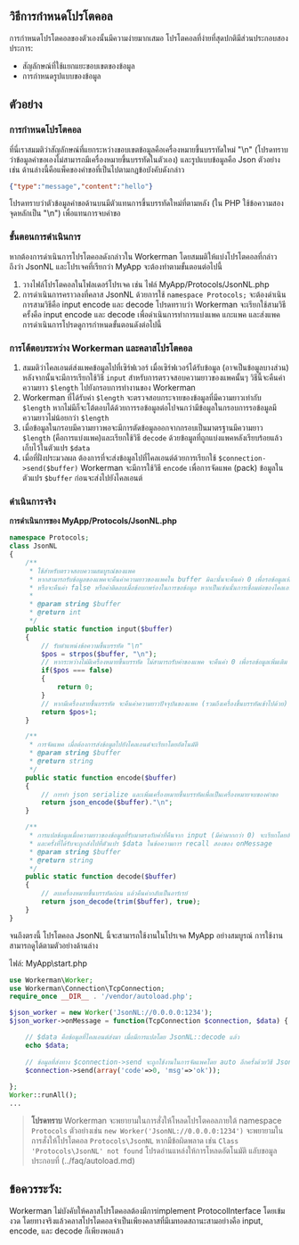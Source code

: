 ## วิธีการกำหนดโปรโตคอล

การกำหนดโปรโตคอลของตัวเองนั้นมีความง่ายมากเสมอ โปรโตคอลที่ง่ายที่สุดปกติมีส่วนประกอบสองประการ:
* สัญลักษณ์ที่ใช้แยกแยะขอบเขตของข้อมูล
* การกำหนดรูปแบบของข้อมูล
## ตัวอย่าง

### การกำหนดโปรโตคอล
ที่นี่เราสมมติว่าสัญลักษณ์ที่แยกระหว่างขอบเขตข้อมูลคือเครื่องหมายขึ้นบรรทัดใหม่ "\n" (โปรดทราบว่าข้อมูลคำขอเองไม่สามารถมีเครื่องหมายขึ้นบรรทัดในตัวเอง) และรูปแบบข้อมูลคือ Json ตัวอย่างเช่น ด้านล่างนี้คือแพ็คของคำขอที่เป็นไปตามกฎข้อบังคับดังกล่าว

```json
{"type":"message","content":"hello"}
```

โปรดทราบว่าตัวข้อมูลคำขอด้านบนมีตัวแทนการขึ้นบรรทัดใหม่ที่ตามหลัง (ใน PHP ใช้ข้อความสองจุดหลักเป็น "\n") เพื่อแทนการจบคำขอ

### ขั้นตอนการดำเนินการ
หากต้องการดำเนินการโปรโตคอลดังกล่าวใน Workerman โดยสมมติให้แบ่งโปรโตคอลที่กล่าวถึงว่า JsonNL และโปรเจคที่เรียกว่า MyApp จะต้องทำตามขั้นตอนต่อไปนี้

1. วางไฟล์โปรโตคอลในโฟลเดอร์โปรเจค เช่น ไฟล์ MyApp/Protocols/JsonNL.php
2. การดำเนินการคราวลงที่คลาส JsonNL ด้วยการใช้ ```namespace Protocols;``` จะต้องดำเนินการสามวิธีคือ input  encode และ decode  โปรดทราบว่า Workerman จะเรียกใช้สามวิธีครั้งคือ input  encode และ decode เพื่อดำเนินการทำการแบ่งแพค แกะแพค และส่งแพค  การดำเนินการโปรดดูการกำหนดขั้นตอนดังต่อไปนี้

### การโต้ตอบระหว่าง Workerman และคลาสโปรโตคอล
1. สมมติว่าไคลเอนต์ส่งแพคข้อมูลไปที่เซิร์ฟเวอร์ เมื่อเซิร์ฟเวอร์ได้รับข้อมูล (อาจเป็นข้อมูลบางส่วน) หลังจากนั้นจะมีการเรียกใช้วิธี ```input```  สำหรับการตรวจสอบความยาวของแพคนั้นๆ  วิธีนี้จะคืนค่าความยาว ```$length``` ไปยังกรอบการทำงานของ Workerman
2. Workerman ที่ได้รับค่า ```$length```  จะตรวจสอบกระจายของข้อมูลที่มีความยาวเท่ากับ ```$length``` หากไม่มีก็จะโต้ตอบได้ด้วยการรอข้อมูลต่อไปจนกว่ามีข้อมูลในกรอบการรอข้อมูลมีความยาวไม่น้อยกว่า ```$length```
3. เมื่อข้อมูลในกรอบมีความยาวพอจะมีการตัดข้อมูลออกจากกรอบเป็นมาตรฐานมีความยาว ```$length``` (คือการแบ่งแพค)และเรียกใช้วิธี ```decode```  ด้วยข้อมูลที่ถูกแบ่งแพคหลังเรียบร้อยแล้วเก็บไว้ในตัวแปร ```$data```
4. เมื่อที่ฝั่งประมวลผล ต้องการที่จะส่งข้อมูลไปที่ไคลเอนต์ด้วยการเรียกใช้ ```$connection->send($buffer)``` Workerman จะมีการใช้วิธี ```encode``` เพื่อการจัดแพค (pack) ข้อมูลในตัวแปร ```$buffer``` ก่อนจะส่งไปยังไคลเอนต์

### ดำเนินการจริง

**การดำเนินการของ MyApp/Protocols/JsonNL.php**

```php
namespace Protocols;
class JsonNL
{
    /**
     * ใช้สำหรับตรวจสอบความสมบูรณ์ของแพค
     * หากสามารถรับข้อมูลของแพคจะคืนค่าความยาวของแพคใน buffer มิฉะนั้นจะคืนค่า 0 เพื่อรอข้อมูลเพิ่มเติม
     * หรือจะคืนค่า false หรือค่าติดลบเมื่อข้อบกพร่องในการขอข้อมูล หากเป็นเช่นนั้นการเชื่อมต่อของไคลเอนต์จะถูกตัด
     * 
     * @param string $buffer
     * @return int
     */
    public static function input($buffer)
    {
        // รับตำแหน่งข้อความขึ้นบรรทัด "\n"
        $pos = strpos($buffer, "\n");
        // หากระหว่างไม่มีเครื่องหมายขึ้นบรรทัด ไม่สามารถรับค่าของแพค จะคืนค่า 0 เพื่อรอข้อมูลเพิ่มเติม
        if($pos === false)
        {
            return 0;
        }
        // หากมีเครื่องสายขึ้นบรรทัด จะคืนค่าความยาวปัจจุบันของแพค (รวมถึงเครื่องขึ้นบรรทัดเข้าไปด้วย)
        return $pos+1;
    }

    /**
     * การจัดแพค เมื่อต้องการส่งข้อมูลไปยังไคลเอนต์จะเรียกโดยอัตโนมัติ
     * @param string $buffer
     * @return string
     */
    public static function encode($buffer)
    {
        // การทำ json serialize และเพิ่มเครื่องหมายขึ้นบรรทัดเพื่อเป็นเครื่องหมายจบของคำขอ
        return json_encode($buffer)."\n";
    }

    /**
     * การแปลข้อมูลเมื่อความยาวของข้อมูลที่รับมาตรงกับค่าที่คืนจาก input (มีค่ามากกว่า 0) จะเรียกโดยอัตโนมัติ
     * และครั้งที่ได้รับจะถูกส่งไปที่ตัวแปร $data ในข้อความการ recall สองของ onMessage
     * @param string $buffer
     * @return string
     */
    public static function decode($buffer)
    {
        // ลบเครื่องหมายขึ้นบรรทัดก่อน แล้วคืนค่ากลับเป็นอาร์เรย์
        return json_decode(trim($buffer), true);
    }
}
```

จนถึงตรงนี้ โปรโตคอล JsonNL นี้จะสามารถใช้งานในโปรเจค MyApp อย่างสมบูรณ์ การใช้งานสามารถดูได้ตามตัวอย่างด้านล่าง

ไฟล์: MyApp\start.php
```php
use Workerman\Worker;
use Workerman\Connection\TcpConnection;
require_once __DIR__ . '/vendor/autoload.php';

$json_worker = new Worker('JsonNL://0.0.0.0:1234');
$json_worker->onMessage = function(TcpConnection $connection, $data) {

    // $data คือข้อมูลที่ไคลเอนต์ส่งมา เมื่อมีการแปลโดย JsonNL::decode แล้ว
    echo $data;
    
    // ข้อมูลที่ส่งทาง $connection->send จะถูกใช้งานในการจัดแพคโดย auto อีกครั้งด้วยวิธี JsonNL::encode ก่อนจะส่งไปยังไคลเอนต์
    $connection->send(array('code'=>0, 'msg'=>'ok'));
    
};
Worker::runAll();
...
```

> **โปรดทราบ**
> Workerman จะพยายามในการสั่งให้โหลดโปรโตคอลภายใต้ namespace `Protocols` ตัวอย่างเช่น `new Worker('JsonNL://0.0.0.0:1234')` จะพยายามในการสั่งให้โปรโตคอล `Protocols\JsonNL` 
> หากมีข้อผิดพลาด เช่น `Class 'Protocols\JsonNL' not found` โปรดอ่านแหล่งให้การโหลดอัตโนมัติ แลับขอมูลประกอบที่ (../faq/autoload.md)
## ข้อควรระวัง:
Workerman ไม่บังคับให้คลาสโปรโตคอลต้องมีการimplement ProtocolInterface โดยเข้มงวด โดยทางจริงแล้วคลาสโปรโตคอลจำเป็นเพียงคลาสที่มีเมทอดสถานะสามอย่างคือ input, encode, และ decode ก็เพียงพอแล้ว 
